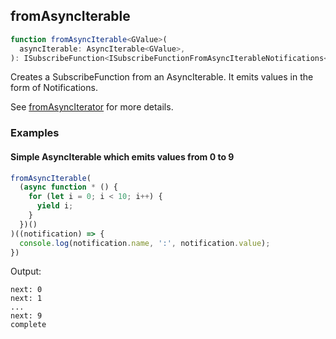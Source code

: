## fromAsyncIterable

```ts
function fromAsyncIterable<GValue>(
  asyncIterable: AsyncIterable<GValue>,
): ISubscribeFunction<ISubscribeFunctionFromAsyncIterableNotifications<GValue>>;
```

Creates a SubscribeFunction from an AsyncIterable. It emits values in the form of Notifications.

See [fromAsyncIterator](../from-async-iterator/from-async-iterator.md) for more details.

### Examples

#### Simple AsyncIterable which emits values from 0 to 9

```ts
fromAsyncIterable(
  (async function * () {
    for (let i = 0; i < 10; i++) {
      yield i;
    }
  })()
)((notification) => {
  console.log(notification.name, ':', notification.value);
})
```

Output:

```text
next: 0
next: 1
...
next: 9
complete
```


